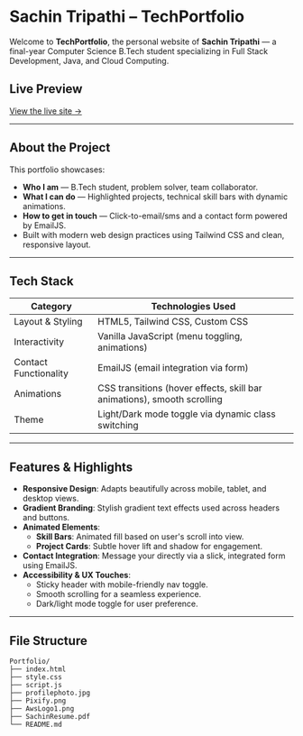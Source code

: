 # Sachin Tripathi – TechPortfolio

Welcome to **TechPortfolio**, the personal website of **Sachin Tripathi** — a final-year Computer Science B.Tech student specializing in Full Stack Development, Java, and Cloud Computing.

##  Live Preview
 
[View the live site →](#)

---

##  About the Project
This portfolio showcases:
- **Who I am** — B.Tech student, problem solver, team collaborator.
- **What I can do** — Highlighted projects, technical skill bars with dynamic animations.
- **How to get in touch** — Click-to-email/sms and a contact form powered by EmailJS.
- Built with modern web design practices using Tailwind CSS and clean, responsive layout.

---

##  Tech Stack

| Category             | Technologies Used                                     |
|----------------------|------------------------------------------------------|
| Layout & Styling     | HTML5, Tailwind CSS, Custom CSS                      |
| Interactivity        | Vanilla JavaScript (menu toggling, animations)       |
| Contact Functionality| EmailJS (email integration via form)                 |
| Animations           | CSS transitions (hover effects, skill bar animations), smooth scrolling |
| Theme                | Light/Dark mode toggle via dynamic class switching   |

---

##  Features & Highlights

- **Responsive Design**: Adapts beautifully across mobile, tablet, and desktop views.
- **Gradient Branding**: Stylish gradient text effects used across headers and buttons.
- **Animated Elements**:
  - **Skill Bars**: Animated fill based on user's scroll into view.
  - **Project Cards**: Subtle hover lift and shadow for engagement.
- **Contact Integration**: Message your directly via a slick, integrated form using EmailJS.
- **Accessibility & UX Touches**:
  - Sticky header with mobile-friendly nav toggle.
  - Smooth scrolling for a seamless experience.
  - Dark/light mode toggle for user preference.

---

##  File Structure
```text
Portfolio/
├── index.html
├── style.css
├── script.js
├── profilephoto.jpg
├── Pixify.png
├── AwsLogo1.png
├── SachinResume.pdf
└── README.md


